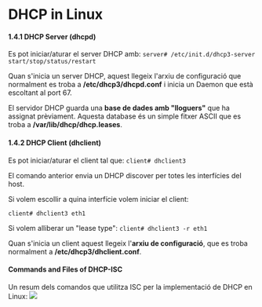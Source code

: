 # DHCP in Linux


<h4>1.4.1 DHCP Server (dhcpd)</h4>

Es pot iniciar/aturar el server DHCP amb:
`server# /etc/init.d/dhcp3-server  start/stop/status/restart`

Quan s'inicia un server DHCP, aquest llegeix l'arxiu de configuració que normalment es troba a <b>/etc/dhcp3/dhcpd.conf</b> i inicia un Daemon que està escoltant al port 67.

El servidor DHCP guarda una <b>base de dades amb "lloguers"</b> que ha assignat prèviament. Aquesta database és un simple fitxer ASCII que es troba a <b>/var/lib/dhcp/dhcp.leases</b>.




<h4>1.4.2 DHCP Client (dhclient)</h4>

Es pot iniciar/aturar el client tal que:
`client# dhclient3`

El comando anterior envia un DHCP discover per totes les interfícies del host.

Si volem escollir a quina interfície volem iniciar el client:

`client# dhclient3 eth1`

Si volem alliberar un "lease type":
`client# dhclient3 -r eth1`


Quan s'inicia un client aquest llegeix l'<b>arxiu de configuració</b>, que es troba normalment a <b>/etc/dhcp3/dhclient.conf</b>.



<h4>Commands and Files of DHCP-ISC</h4>
Un resum dels comandos que utilitza ISC per la implementació de DHCP en Linux:

<img src="https://github.com/akaKush/DNS/blob/main/Teoria_DHCP/1-4.png"/>

